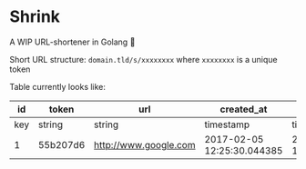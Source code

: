 # Shrink

A WIP URL-shortener in Golang :tada:

Short URL structure:
`domain.tld/s/xxxxxxxx` where `xxxxxxxx` is a unique token

Table currently looks like:

| id | token | url | created_at | last_accessed | access_count |
| --- | --- | --- | --- | --- | --- |
| key | string | string | timestamp | timestamp | integer |
| 1 | 55b207d6 | http://www.google.com | 2017-02-05 12:25:30.044385 | 2017-02-05 10:34:05.186949 | 5 |
